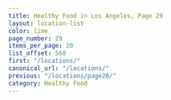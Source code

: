 ```yaml
---
title: Healthy Food in Los Angeles, Page 29
layout: location-list
color: lime
page_number: 29
items_per_page: 20
list_offset: 560
first: "/locations/"
canonical_url: "/locations/"
previous: "/locations/page28/"
category: Healthy Food
---
```


